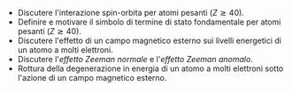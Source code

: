 - Discutere l'interazione spin-orbita per atomi pesanti ($Z\gtrsim40$).
- Definire e motivare il simbolo di termine di stato fondamentale per atomi pesanti ($Z\gtrsim40$).
- Discutere l'effetto di un campo magnetico esterno sui livelli energetici di un atomo a molti elettroni.
- Discutere l'<i>effetto Zeeman normale</i> e l'<i>effetto Zeeman anomalo</i>.
- Rottura della degenerazione in energia di un atomo a molti elettroni sotto l'azione di un campo magnetico esterno.
